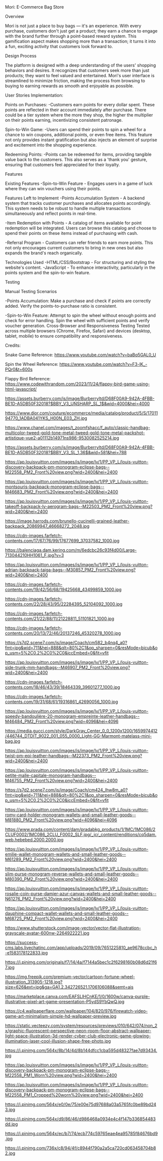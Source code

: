 Mori: E-Commerce Bag Store

Overview

Mori is not just a place to buy bags — it's an experience. With every purchase, customers don't just get a product; they earn a chance to engage with the brand further through a point-based reward system. This gamification aspect makes shopping more than a transaction; it turns it into a fun, exciting activity that customers look forward to.

Design Process

The platform is designed with a deep understanding of the users' shopping behaviors and desires. It recognizes that customers seek more than just products; they want to feel valued and entertained. Mori's user interface is streamlined to minimize friction, making the process from browsing to buying to earning rewards as smooth and enjoyable as possible.


User Stories Implementation:

Points on Purchases:
-Customers earn points for every dollar spent. These points are reflected in their account immediately after purchase. There could be a tier system where the more they shop, the higher the multiplier on their points earning, incentivizing consistent patronage.

Spin-to-Win Game:
-Users can spend their points to spin a wheel for a chance to win coupons, additional points, or even free items. This feature not only provides instant gratification but also injects an element of surprise and excitement into the shopping experience.

Redeeming Points:
-Points can be redeemed for items, providing tangible value back to the customers. This also serves as a 'thank you' gesture, ensuring that customers feel appreciated for their loyalty.

Features

Existing Features
-Spin-to-Win Feature - Engages users in a game of luck where they can win vouchers using their points.



Features Left to Implement
-Points Accumulation System - A backend system that tracks customer purchases and allocates points accordingly. This system needs to be robust to handle multiple transactions simultaneously and reflect points in real-time.

-Item Redemption with Points - A catalog of items available for point redemption will be integrated. Users can browse this catalog and choose to spend their points on these items instead of purchasing with cash.

-Referral Program - Customers can refer friends to earn more points. This not only encourages current customers to bring in new ones but also expands the brand's reach organically.

Technologies Used
-HTML/CSS/Bootstrap - For structuring and styling the website's content.
-JavaScript - To enhance interactivity, particularly in the points system and the spin-to-win feature.


Testing

Manual Testing Scenarios

-Points Accumulation:
Make a purchase and check if points are correctly added.
Verify the points-to-purchase ratio is consistent.

-Spin-to-Win Feature:
Attempt to spin the wheel without enough points and check for error handling.
Spin the wheel with sufficient points and verify voucher generation.
Cross-Browser and Responsiveness Testing
Tested across multiple browsers (Chrome, Firefox, Safari) and devices (desktop, tablet, mobile) to ensure compatibility and responsiveness.



Credits:

Snake Game Reference: https://www.youtube.com/watch?v=baBq5GAL0_U

Spin the Wheel Reference: https://www.youtube.com/watch?v=F3-lK_-PQr0&t=600s 

Flappy Bird Reference: https://www.codewithrandom.com/2023/11/24/flappy-bird-game-using-html-javascript/

https://assets.burberry.com/is/image/Burberryltd/D68F00A9-942A-4FBB-BE1D-A5DB50F32018?$BBY_V3_UNSHARP_SL_1$&wid=4000&hei=4000

https://www.dior.com/couture/ecommerce/media/catalog/product/5/S/1701194770_1ADBA041YKS_H00N_E03_ZH.jpg

https://www.chanel.com/images/t_zoomfshacc/f_auto/classic-handbag-multicolor-tweed-gold-tone-metal-tweed-gold-tone-metal-packshot-artistique-vue2-a01112b14971ns986-9530082525214.jpg

https://assets.burberry.com/is/image/Burberryltd/D68F00A9-942A-4FBB-BE1D-A5DB50F32018?$BBY_V3_SL_1.36$&wid=581&hei=788

https://ap.louisvuitton.com/images/is/image/lv/1/PP_VP_L/louis-vuitton-discovery-backpack-pm-monogram-eclipse-bags--M22558_PM2_Front%20view.png?wid=2400&hei=2400

https://ap.louisvuitton.com/images/is/image/lv/1/PP_VP_L/louis-vuitton-montsouris-backpack-monogram-eclipse-bags--M46683_PM2_Front%20view.png?wid=2400&hei=2400

https://ap.louisvuitton.com/images/is/image/lv/1/PP_VP_L/louis-vuitton-takeoff-backpack-lv-aerogram-bags--M22503_PM2_Front%20view.png?wid=2400&hei=2400

https://image.harrods.com/brunello-cucinelli-grained-leather-backpack_20869947_46668272_2048.jpg

https://cdn-images.farfetch-contents.com/17/67/76/99/17677699_37037582_1000.jpg

https://balenciaga.dam.kering.com/m/6edcbc26c93f4d00/Large-713044210HH1061_F.jpg?v=3

https://ap.louisvuitton.com/images/is/image/lv/1/PP_VP_L/louis-vuitton-adrian-backpack-taiga-bags--M30857_PM2_Front%20view.png?wid=2400&hei=2400

https://cdn-images.farfetch-contents.com/19/42/56/68/19425668_43499859_1000.jpg

https://cdn-images.farfetch-contents.com/22/28/43/95/22284395_52104092_1000.jpg

https://cdn-images.farfetch-contents.com/21/22/88/11/21228811_51101821_1000.jpg

https://cdn-images.farfetch-contents.com/20/13/72/46/20137246_45320278_1000.jpg

https://s7d2.scene7.com/is/image/Coach/cm582_b4nq4_a0?fmt=jpg&wid=711&hei=888&qlt=80%2C1&op_sharpen=0&resMode=bicub&op_usm=5%2C0.2%2C0%2C0&iccEmbed=0&fit=vfit

https://ap.louisvuitton.com/images/is/image/lv/1/PP_VP_L/louis-vuitton-side-trunk-mm-handbags--M46907_PM2_Front%20view.png?wid=2400&hei=2400

https://cdn-images.farfetch-contents.com/18/46/43/39/18464339_39601277_1000.jpg

https://cdn-images.farfetch-contents.com/19/31/68/61/19316861_42690056_1000.jpg

https://ap.louisvuitton.com/images/is/image/lv/1/PP_VP_L/louis-vuitton-speedy-bandoulière-20-monogram-empreinte-leather-handbags--M46484_PM2_Front%20view.png?wid=4096&hei=4096

https://media.gucci.com/style/DarkGray_Center_0_0_1200x1200/1659974412/446744_DTDIT_9022_001_055_0000_Light-GG-Marmont-matelass-mini-bag.jpg

https://ap.louisvuitton.com/images/is/image/lv/1/PP_VP_L/louis-vuitton-twist-pm-epi-leather-handbags--M22373_PM2_Front%20view.png?wid=2400&hei=2400

https://ap.louisvuitton.com/images/is/image/lv/1/PP_VP_L/louis-vuitton-petite-malle-capitale-monogram-handbags--M46755_PM2_Front%20view.png?wid=2400&hei=2400

https://s7d2.scene7.com/is/image/Coach/cm424_lhw8m_a0?fmt=jpg&wid=711&hei=888&qlt=80%2C1&op_sharpen=0&resMode=bicub&op_usm=5%2C0.2%2C0%2C0&iccEmbed=0&fit=vfit

https://ap.louisvuitton.com/images/is/image/lv/1/PP_VP_L/louis-vuitton-romy-card-holder-monogram-wallets-and-small-leather-goods--M81880_PM2_Front%20view.png?wid=4096&hei=4096

https://www.prada.com/content/dam/pradabkg_products/1/1MC/1MC086/2CLUF0002/1MC086_2CLU_F0002_SLF.jpg/_jcr_content/renditions/cq5dam.web.hebebed.2000.2000.jpg

https://ap.louisvuitton.com/images/is/image/lv/1/PP_VP_L/louis-vuitton-emilie-wallet-monogram-wallets-and-small-leather-goods--M61289_PM2_Front%20view.png?wid=2400&hei=2400

https://ap.louisvuitton.com/images/is/image/lv/1/PP_VP_L/louis-vuitton-slim-purse-monogram-reverse-wallets-and-small-leather-goods--M80390_PM2_Front%20view.png?wid=2400&hei=2400

https://ap.louisvuitton.com/images/is/image/lv/1/PP_VP_L/louis-vuitton-rosalie-coin-purse-damier-azur-canvas-wallets-and-small-leather-goods--N61276_PM2_Front%20view.png?wid=2400&hei=2400

https://ap.louisvuitton.com/images/is/image/lv/1/PP_VP_L/louis-vuitton-dauphine-compact-wallet-wallets-and-small-leather-goods--M68725_PM2_Front%20view.png?wid=2400&hei=2400

https://www.shutterstock.com/image-vector/vector-flat-illustration-grayscale-avatar-600nw-2264922221.jpg

https://success-cms.labs.livechatinc.com/app/uploads/2019/09/7651225810_ae9678ccbc_h-e1583178122833.jpg

https://i.pinimg.com/originals/f7/14/4a/f7144a5bec1c2f6298160b08d6d21f67.jpg

https://img.freepik.com/premium-vector/cartoon-fortune-wheel-illustration_313905-1218.jpg?size=626&ext=jpg&ga=GA1.2.342726521.1706106088&semt=ais

https://marketplace.canva.com/EAFSLlHCnKE/1/0/1600w/canva-purple-illustrative-pixel-art-game-presentation-P5ydS9YbQwQ.jpg

https://c4.wallpaperflare.com/wallpaper/104/820/976/firewatch-video-game-art-minimalism-simple-hd-wallpaper-preview.jpg

https://static.vecteezy.com/system/resources/previews/010/642/074/non_2x/graphic-fluorescent-perspective-neon-room-floor-abstract-wallpaper-light-space-illustration-3d-render-cyber-club-electronic-game-glowing-illumination-laser-cool-illusion-shape-free-photo.jpg

https://i.pinimg.com/564x/8b/14/4d/8b144dfcc1cba595d48327fae7d93434.jpg

https://ap.louisvuitton.com/images/is/image/lv/1/PP_VP_L/louis-vuitton-discovery-backpack-pm-monogram-eclipse-bags--M22558_PM1_Worn%20view.png?wid=2400&hei=2400

https://ap.louisvuitton.com/images/is/image/lv/1/PP_VP_L/louis-vuitton-discovery-backpack-pm-monogram-eclipse-bags--M22558_PM1_Cropped%20worn%20view.png?wid=2400&hei=2400

https://i.pinimg.com/564x/e0/0e/75/e00e75d97688a03a5765fc0be89bd243.jpg

https://i.pinimg.com/564x/d9/86/46/d986468a0934e4c4f147b336854483dd.jpg

https://i.pinimg.com/564x/ec/b7/74/ecb774c59765eae4ea95785f84676bd9.jpg

https://i.pinimg.com/736x/c8/94/4f/c8944f790a2a5ca720cd063458704b82.jpg